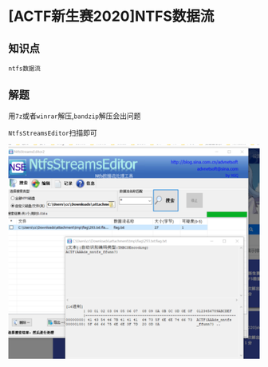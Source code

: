 # [ACTF新生赛2020]NTFS数据流

## 知识点

`ntfs数据流`

## 解题

用`7z`或者`winrar`解压,`bandzip`解压会出问题

`NtfsStreamsEditor`扫描即可

![image-20231126175115508](./img/42-1.png)